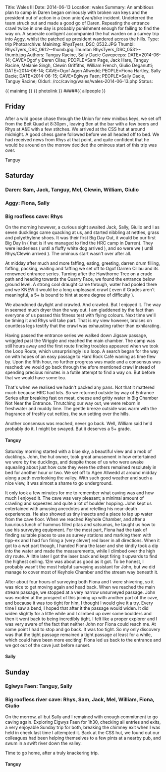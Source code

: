 Title: Wales III
Date: 2014-06-13
Location: wales
Summary: An ambitious plan to camp in Daren began ominously with broken van keys and the president out of action in a (non union)van/bike incident. Undeterred the team struck out and made a good go of Daren. Repeating the entrance crawl twice in one day is probably punishment enough for failing to find the way on. A seperate contigent accompanied the hut warden on a survey trip into Aggy, whilst the patched up president wandered across the hills.
Type: trip
Photoarchive:
Mainimg: RhysTyers_DSC_0532.JPG
Thumbl: RhysTyers_DSC_0612--thumb.jpg
Thumbr: RhysTyers_DSC_0531--thumb.jpg
Authors:  Tanguy Racine,  Sally Dacie
Cavepeeps: DATE=2014-06-14; CAVE=Ogof y Daren Cilau; PEOPLE=Sam Page, Jack Hare, Tanguy Racine, Melanie Singh, Clewin Griffiths, William French, Giulio Deganutti;
           DATE=2014-06-14; CAVE=Ogof Agen Allwedd; PEOPLE=Fiona Hartley, Sally Dacie;
           DATE=2014-06-15; CAVE=Eglwys Faen; PEOPLE=Sally Dacie, Tanguy Racine;
Oldurl: /rcc/caving/wales/wales-2014-06-13.php
Status:

{{ mainimg }}
{{ photolink }}
#####{{ allpeople }}

##  Friday

After a wild goose chase through the Union for new minibus keys, we set off from the Beit Quad at 8:30pm , leaving Ben at the bar with a few beers and Rhys at A&amp;E with a few stitches. We arrived at the CSS hut at around midnight. A good chess game followed before we all headed off to bed. We had received news from Rhys at that point, and quite confident that he would be around on the morrow decided the ominous start of this trip was over.

Tanguy

##  Saturday

###  Daren: Sam, Jack, Tanguy, Mel, Clewin, William, Giulio

###  Aggy: Fiona, Sally

###  Big roofless cave: Rhys

On the morning however, a curious sight awaited Jack, Sally, Giulio and I as seven ducklings came quacking at us, and started nibbling at nettles, grass and polyethylene shoes. It was their first Big Day Out, it would be our first Big Day In ( that is if we managed to find the HRC camp in Darren). They were leaderless ( until a fluffy white dog arrived ), and so were we ( until Rhys/Clewin arrived ). The ominous start wasn't over after all.

At midday after much and more faffing, eating, greeting, darren drum filling, faffing, packing, waiting and faffing we set off to Ogof Darren Cillau and its renowned entrance series. Turning after the Hawthorne Tree on a crude path and heading towards the Quarry Face, we found the entrance below ground level. A strong cool draught came through, water had pooled there and we KNEW it would be a long unpleasant crawl ( even if Grades aren't meaningful, a 5+ is bound to hint at some degree of difficulty ).

We abandoned daylight and crawled. And crawled. But I enjoyed it. The way in seemed much dryer than the way out. I am gladdened by the fact than everyone of us passed this fitness test with flying colours. Next time we'll be timing it and Rhys will take part. That is my view however, bruises on countless legs testify that the crawl was exhausting rather than exhilarating.

Having passed the entrance series we walked down Jigsaw passage, wriggled past the Wriggle and reached the main chamber. The camp was still hours away and the first route finding troubles appeared when we took the Loop Route, which unsurprisingly is a loop. A search began for the way on with hopes of an easy passage to Hard Rock Café waning as time flew by. Upon the fifth hour, no further progress was made and a consensus was reached: we would go back through the afore mentioned crawl instead of spending precious minutes in a futile attempt to find a way on. But before that we would have some tea.

That's when we realised we hadn't packed any pans. Not that it mattered much because HRC had lots. So we returned outside by way of Entrance Series after breaking fast on meat, cheese and gritty water in Big Chamber Not Near the Entrance. Thrutching our way out, we were reborn in freshwater and muddy lime. The gentle breeze outside was warm with the fragrance of freshly cut nettles, the sun setting over the hills.

Another consensus was reached, never go back. Well, William said he'd probably do it. I might be swayed. But it deserves a 5+ grade.

####  Tanguy

Saturday morning started with a blue sky, a beautiful view and a mob of ducklings. John, the hut owner, took great amusement in how entertained we were by the ducklings, and despite those of us who were awake squealing about just how cute they were the others remained resolutely in bed for another hour or two. We set off to Agen Allwedd at around midday along a path overlooking the valley. With such good weather and such a nice view, it was almost a shame to go underground.

It only took a few minutes for me to remember what caving was and how much I enjoyed it. The cave was very pleasant; a minimal amount of crawling and squeezes and quite a lot of boulder hopping. John kept us entertained with amusing anecdotes and retelling his near-death experiences. He also showed us tiny insects and a place to lap up water from the cave floor. When we reached Keyhole Chamber, and after a luxurious lunch of hummus filled pitas and satsumas, he taught us how to use his surveying equipment. For the most part, Fiona had the task of finding suitable places to use as survey stations and marking them with tipp-ex and I had fun firing a (very clever) red laser in all directions. When it got to a wet part though, I handed Fiona the laser and she kindly took a dip into the water and made the measurements, while I climbed over the high dry route. A little later I got the laser back and kept firing it upwards to find the highest ceiling. 12m was about as good as it got. To be honest, I probably wasn’t the most helpful surveying assistant for John, but we did manage to cover most of Keyhole Chamber and the stream way beneath it.

After about four hours of surveying both Fiona and I were shivering, so it was nice to get moving again and head back. When we reached the main stream passage, we stopped at a very narrow unsurveyed passage. John was excited at the prospect of this joining up with another part of the cave, and because it was too tight for him, I thought I would give it a try. Every time I saw a bend, I hoped that after it the passage would widen. It did widen slightly for a little while and I climbed up over some boulders and then it went back to being incredibly tight. I felt like a proper explorer and I was very aware of the fact that neither John nor Fiona could reach me. At some point I had to stop and go back. It was too tight. So my only discovery was that the tight passage remained a tight passage at least for a while, which could have been more exciting! Fiona led us back to the entrance and we got out of the cave just before sunset.

####  Sally

##  Sunday

###  Eglwys Faen: Tanguy, Sally

###  Big roofless river cave: Rhys, Sam, Jack, Mel, William, Fiona, Giulio

On the morrow, all but Sally and I remained with enough commitment to go caving again. Exploring Elgwys Faen for 1h30, checking all entries and exits, a very enjoyable Sunday trip for both, breaking the chimney exit when I was held in check last time I attempted it. Back at the CSS hut, we found out our colleagues had been helping themselves to a few pints at a nearby pub, and swum in a swift river down the valley.

Time to go home, after a truly knackering trip.

####  Tanguy
